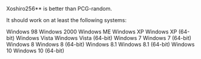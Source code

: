 Xoshiro256** is better than PCG-random.

It should work on at least the following systems:

Windows 98
Windows 2000
Windows ME
Windows XP
Windows XP (64-bit)
Windows Vista
Windows Vista (64-bit)
Windows 7
Windows 7 (64-bit)
Windows 8
Windows 8 (64-bit)
Windows 8.1
Windows 8.1 (64-bit)
Windows 10
Windows 10 (64-bit)

